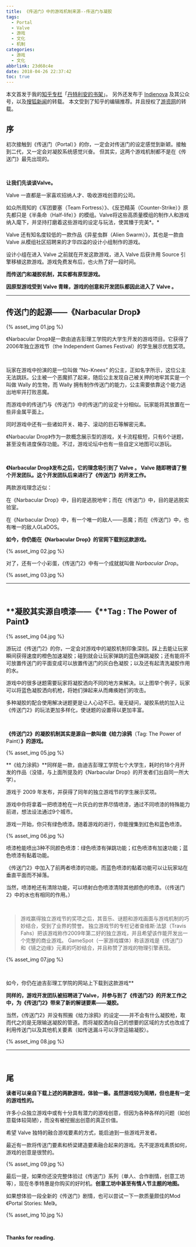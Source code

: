 ```yaml
---
title: 《传送门》中的游戏机制来源--传送门与凝胶
tags:
  - Portal
  - Valve
  - 游戏
  - 文化
  - 机制
categories:
  - 游戏
  - 文化
abbrlink: 23d68c4e
date: 2018-04-26 22:37:42
toc: true
---
```


本文首发于我的[知乎专栏](https://zhuanlan.zhihu.com/p/32375870)「[丹特利安的书架](https://zhuanlan.zhihu.com/Dantarian)」。
另外还发布于 [Indienova](https://indienova.com/indie-game-news/portal-related-indie-games/) 及其公众号，以及[搜狐新闻](http://www.sohu.com/a/215429090_485902)的转载。
本文受到了知乎的编辑推荐。并且授权了[游资网](http://www.gameres.com/796272.html)的转载。



## **序**

初次接触到《传送门（Portal）》的你，一定会对传送门的设定感觉到新颖。接触到二代，又一定会对凝胶系统感觉兴奋。
但其实，这两个游戏机制都不是在《传送门》最先出现的。


<br />

**让我们先谈谈Valve。**

Valve 一直都是一家喜欢招纳人才、吸收游戏创意的公司。

如众所周知的《军团要塞（Team Fortress）》、《反恐精英（Counter-Strike）》原先都只是《半条命（Half-life）》的模组。Valve将这些高质量模组的制作人和游戏纳入麾下，并坚持打磨着这些游戏的设定与玩法，使其臻于完美*。*

Valve 还有知名度较低的一款作品《异星虫群（Alien Swarm）》，其也是一款由 Valve 从模组社区招聘来的才华四溢的设计小组制作的游戏。

设计小组在进入 Valve 之前就在开发这款游戏，进入 Valve 后获许用 Source 引擎移植这款游戏。游戏免费发布后，也火热了好一段时间。

**而传送门和凝胶机制，其实都有原型游戏。**

**因原型游戏受到 Valve 青睐，游戏的创意和开发团队都因此进入了 Valve 。**

<!-- more -->



---



## **传送门的起源——《Narbacular Drop》**

 {% asset_img 01.jpg %}



《Narbacular Drop》是一款由迪吉彭理工学院的大学生开发的游戏项目。它获得了2006年独立游戏节（the Independent Games Festival）的学生展示优胜奖项。

<br />

玩家在游戏中扮演的是一位叫做 “No-Knees” 的公主，正如名字所示，这位公主无法跳跃。公主被一个恶魔抓了起来，随后公主发现自己被关押的地牢其实是一个叫做 Wally 的生物，而 Wally 拥有制作传送门的能力，公主需要依靠这个能力逃出地牢并打败恶魔。

而游戏中的传送门与《传送门》中的传送门的设定十分相似。玩家能将其放置在一些非金属平面上。

同时游戏中还有一些诸如开关、箱子、滚动的巨石等解密元素。

《Narbacular Drop》作为一款概念展示型的游戏，关卡流程极短，只有6个谜题，甚至没有进度保存功能。不过，游戏论坛中也有一些自定义地图可以游玩。

<br />

**《Narbacular Drop》发布之后，它的理念吸引到了 Valve 。 Valve 随即聘请了整个开发团队。这个开发团队后来进行了《传送门》的开发工作。**

两款游戏理念近似：

在《Narbacular Drop》中，目的是逃脱地牢；而在《传送门》中，目的是逃脱实验室。

在《Narbacular Drop》中，有一个唯一的敌人——恶魔；而在《传送门》中，也有唯一的敌人GLaDOS。

**如今，你仍能在《Narbacular Drop》的官网下载到这款游戏。**

 {% asset_img 02.jpg %}


对了，还有一个小彩蛋，《传送门2》中有一个成就就叫做 *Narbacular Drop*。

 {% asset_img 03.jpg %}

------

<br />

## **凝胶其实源自喷漆——《**Tag : The Power of Paint》

 {% asset_img 04.jpg %}

游玩过《传送门2》的你，一定会对游戏中的凝胶机制印象深刻。踩上去能让玩家瞬间获得速度的橙色加速凝胶；碰到就会让玩家弹跳的蓝色弹跳凝胶；还有能将不可放置传送门的平面变成可以放置传送门的灰白色凝胶；以及还有起清洗凝胶作用的水。

游戏中的很多谜题需要玩家将凝胶洒向不同的地方来解决。以上图举个例子，玩家可以将蓝色凝胶洒向机枪，将她们弹起来从而瘫痪她们的攻击。

多种凝胶的配合使用解决谜题更是让人心动不已。毫无疑问，凝胶系统的加入让《传送门2》的玩法更加多样化，使谜题的设置得以更加丰富。

<br />

**《传送门2》的凝胶机制其实是源自一款叫做《给力涂鸦**（Tag: The Power of Paint）**》的游戏。**

 {% asset_img 05.jpg %}

**《给力涂鸦》**同样是一款，由迪吉彭理工学院七个大学生，耗时约18个月开发的作品（没错，与上面所提及的《Narbacular Drop》的开发者们出自同一所大学）。

游戏于 2009 年发布，并获得了同年的独立游戏节的学生展示奖项。

游戏中你将拿着一把喷漆枪在一片灰白的世界尽情喷漆，通过不同喷漆的特殊能力前进，想法设法通过9个城市。

游戏一开始，你只有绿色喷漆。随着游戏的进行，你能搜集到红色和蓝色喷漆。

 {% asset_img 06.jpg %}

喷漆枪能喷出3种不同颜色喷漆：绿色喷漆有弹跳功能；红色喷漆有加速功能；蓝色喷漆有黏着功能。

《传送门2》中加入了前两者喷漆的功能。而蓝色喷漆的黏着功能可以让玩家站在垂直平面而不掉落。

当然，喷漆枪还有清除功能，可以喷射白色喷漆清除其他颜色的喷漆。（《传送门2》中的水也有相同的作用。）

<br />

> 游戏赢得独立游戏节的奖项之后，其音乐、谜题和游戏画面与游戏机制的巧妙结合，受到了业界的赞誉。
> 独立游戏节的专栏记者查维斯·法瑟（Travis Fahs）把该游戏称作2009年第二好的独立游戏，并且希望该作能开发出一个完整的商业游戏。
> GameSpot（一家游戏媒体）称该游戏是《传送门》和《镜之边缘》元素的巧妙结合，并且称赞了游戏的物理引擎表现。

 {% asset_img 07.jpg %}

<br />

如今，你仍在迪吉彭理工学院的网站上下载到这款游戏**

**同样的，游戏开发团队被招聘进了Valve，并参与到了《传送门2》的开发工作之中，为《传送门2》带来了新的解谜要素——凝胶。**

当然，《传送门2》并没有照搬《给力涂鸦》的设定——并不会有什么凝胶枪，取而代之的是无限输送凝胶的管道。而将凝胶洒向自己的想要的区域的方式也改成了利用传送门以及其他机关要素（如传送漏斗可以浮空运输凝胶）。

 {% asset_img 08.jpg %}

------

<br />

## 尾

**读者可以亲自下载上述的两款游戏，体验一番。虽然游戏较为简陋，但也是有一定的游戏性的。**

许多小众独立游戏中或有十分具有潜力的游戏创意，但因为各种各样的问题（如创意载体较简陋），而没有被挖掘出创意的真正价值。

希望 Valve 独特的融合游戏要素的方式，能启迪到一些游戏开发者。

最近有一款将传送门要素和桥梁建造要素融合起来的游戏。先不提游戏素质如何，游戏的创意是很赞的。

 {% asset_img 09.jpg %}

最后一提，如果你还没完整体验过《传送门》系列（单人、合作剧情，创意工坊等），现在冬季特惠是你购买的好时机。**创意工坊中甚至有情人节主题的地图。**

如果想体验一段全新的《传送门》剧情，也可以尝试一下一款质量颇佳的Mod 《Portal Stories: Mel》。

 {% asset_img 10.jpg %}

<br />

**Thanks for reading.**
